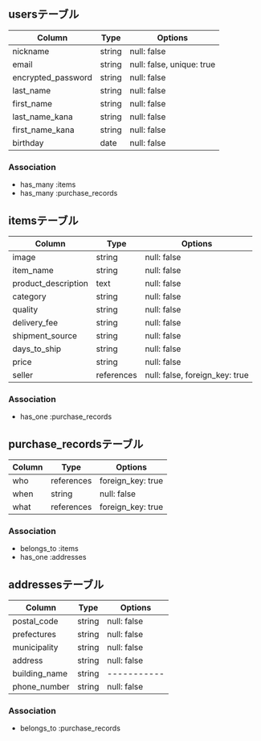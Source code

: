 ## usersテーブル

|   Column          |Type  |  Options                |
|-------------------|------|-------------------------|
|nickname           |string|null: false              |
|email              |string|null: false, unique: true|
|encrypted_password |string|null: false              |
|last_name          |string|null: false              |
|first_name         |string|null: false              |
|last_name_kana     |string|null: false              |
|first_name_kana    |string|null: false              |
|birthday           |date  |null: false              |

### Association
- has_many :items
- has_many :purchase_records


## itemsテーブル

|Column              |Type       |Options                       |
|--------------------|-----------|------------------------------|
|image               |string     |null: false                   |
|item_name           |string     |null: false                   |
|product_description |text       |null: false                   |
|category            |string     |null: false                   |
|quality             |string     |null: false                   |
|delivery_fee        |string     |null: false                   |
|shipment_source     |string     |null: false                   |
|days_to_ship        |string     |null: false                   |
|price               |string     |null: false                   |
|seller              |references |null: false, foreign_key: true|

### Association
- has_one :purchase_records


## purchase_recordsテーブル

|Column|Type       |Options          |
|------|-----------|-----------------|
|who   |references |foreign_key: true|
|when  |string     |null: false      |
|what  |references |foreign_key: true|

### Association
- belongs_to :items
- has_one :addresses


## addressesテーブル

|Column         |Type  |Options    |
|---------------|------|-----------|
|postal_code    |string|null: false|
|prefectures    |string|null: false|
|municipality   |string|null: false|
|address        |string|null: false|
|building_name  |string|-----------|
|phone_number   |string|null: false|


### Association
- belongs_to :purchase_records